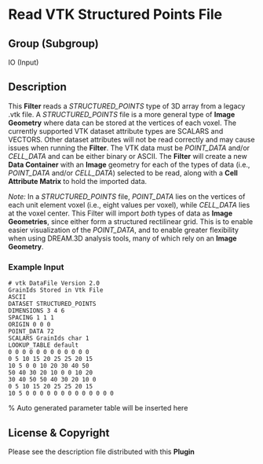 # Read VTK Structured Points File

## Group (Subgroup)

IO (Input)

## Description

This **Filter** reads a _STRUCTURED_POINTS_ type of 3D array from a legacy .vtk file. A _STRUCTURED_POINTS_ file is a more general type of **Image Geometry** where data can be stored at the vertices of each voxel. The currently supported VTK dataset attribute types are SCALARS and VECTORS. Other dataset attributes will not be read correctly and may cause issues when running the **Filter**. The VTK data must be _POINT_DATA_ and/or _CELL_DATA_ and can be either binary or ASCII. The **Filter** will create a new **Data Container** with an **Image** geometry for each of the types of data (i.e., _POINT_DATA_ and/or _CELL_DATA_) selected to be read, along with a **Cell Attribute Matrix** to hold the imported data.

*Note:* In a _STRUCTURED_POINTS_ file, _POINT_DATA_ lies on the vertices of each unit element voxel (i.e., eight values per voxel), while _CELL_DATA_ lies at the voxel center.  This Filter will import *both* types of data as **Image Geometries**, since either form a structured rectilinear grid.  This is to enable easier visualization of the _POINT_DATA_, and to enable greater flexibility when using DREAM.3D analysis tools, many of which rely on an **Image Geometry**.

### Example Input

    # vtk DataFile Version 2.0
    GrainIds Stored in Vtk File
    ASCII
    DATASET STRUCTURED_POINTS
    DIMENSIONS 3 4 6
    SPACING 1 1 1
    ORIGIN 0 0 0
    POINT_DATA 72
    SCALARS GrainIds char 1
    LOOKUP_TABLE default
    0 0 0 0 0 0 0 0 0 0 0 0
    0 5 10 15 20 25 25 20 15
    10 5 0 0 10 20 30 40 50
    50 40 30 20 10 0 0 10 20
    30 40 50 50 40 30 20 10 0
    0 5 10 15 20 25 25 20 15
    10 5 0 0 0 0 0 0 0 0 0 0 0 0 0

% Auto generated parameter table will be inserted here

## License & Copyright

Please see the description file distributed with this **Plugin**
